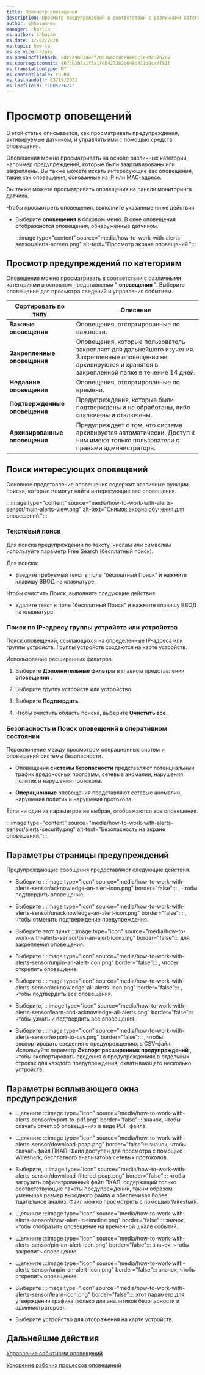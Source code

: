 ```yaml
---
title: Просмотр оповещений
description: Просмотр предупреждений в соответствии с различными категориями и использование функций поиска для поиска интересующих вас оповещений.
author: shhazam-ms
manager: rkarlin
ms.author: shhazam
ms.date: 12/02/2020
ms.topic: how-to
ms.service: azure
ms.openlocfilehash: 6dc2a9683a48f20816adc8ce0ee0c1e8dc57b287
ms.sourcegitcommit: 867cb1b7a1f3a1f0b427282c648d411d0ca4f81f
ms.translationtype: MT
ms.contentlocale: ru-RU
ms.lasthandoff: 03/19/2021
ms.locfileid: "100523674"
---
```

# <a name="view-alerts"></a>Просмотр оповещений

В этой статье описывается, как просматривать предупреждения, активируемые датчиком, и управлять ими с помощью средств оповещения.

Оповещения можно просматривать на основе различных категорий, например предупреждений, которые были заархивированы или закреплены. Вы также можете искать интересующие вас оповещения, такие как оповещения, основанные на IP или MAC-адресе.  

Вы также можете просматривать оповещения на панели мониторинга датчика.

Чтобы просмотреть оповещения, выполните указанные ниже действия.

- Выберите **оповещения** в боковом меню. В окне оповещения отображаются оповещения, обнаруженные датчиком.

  :::image type="content" source="media/how-to-work-with-alerts-sensor/alerts-screen.png" alt-text="Просмотр экрана оповещений.":::

## <a name="view-alerts-by-category"></a>Просмотр предупреждений по категориям

Оповещения можно просматривать в соответствии с различными категориями в основном представлении " **оповещения** ". Выберите оповещение для просмотра сведений и управления событием.

| Сортировать по типу | Описание |
|--|--|
| **Важные оповещения** | Оповещения, отсортированные по важности. |
| **Закрепленные оповещения** | Оповещения, которые пользователь закрепляет для дальнейшего изучения. Закрепленные оповещения не архивируются и хранятся в закрепленной папке в течение 14 дней. |
| **Недавние оповещения** | Оповещения, отсортированные по времени. |
| **Подтвержденные оповещения** | Предупреждения, которые были подтверждены и не обработаны, либо отключены и отключены. |
| **Архивированные оповещения** | Предупреждает о том, что система архивируется автоматически. Доступ к ним имеют только пользователи с правами администратора. |

## <a name="search-for-alerts-of-interest"></a>Поиск интересующих оповещений

Основное представление оповещения содержит различные функции поиска, которые помогут найти интересующие вас оповещения.

:::image type="content" source="media/how-to-work-with-alerts-sensor/main-alerts-view.png" alt-text="Снимок экрана обучения для оповещений.":::

### <a name="text-search"></a>Текстовый поиск

Для поиска предупреждений по тексту, числам или символам используйте параметр Free Search (бесплатный поиск).

Для поиска:

- Введите требуемый текст в поле "бесплатный Поиск" и нажмите клавишу ВВОД на клавиатуре.

Чтобы очистить Поиск, выполните следующие действия.

- Удалите текст в поле "бесплатный Поиск" и нажмите клавишу ВВОД на клавиатуре.

### <a name="device-group-or-device-ip-address-search"></a>Поиск по IP-адресу группы устройств или устройства

Поиск оповещений, ссылающихся на определенные IP-адреса или группы устройств. Группы устройств создаются на карте устройств.

Использование расширенных фильтров:

1. Выберите **Дополнительные фильтры** в главном представлении **оповещения** .

2. Выберите группу устройств или устройство.

3. Выберите **Подтвердить**.

4. Чтобы очистить область поиска, выберите **Очистить все**.

### <a name="security-versus-operational-alert-search"></a>Безопасность и Поиск оповещений в оперативном состоянии

Переключение между просмотром операционных систем и оповещений системы безопасности.

- Оповещения **системы безопасности** представляют потенциальный трафик вредоносных программ, сетевые аномалии, нарушения политик и нарушения протокола.

- **Операционные** оповещения представляют сетевые аномалии, нарушения политик и нарушения протокола.

Если ни один из параметров не выбран, отображаются все оповещения.

:::image type="content" source="media/how-to-work-with-alerts-sensor/alerts-security.png" alt-text="Безопасность на экране оповещений.":::

## <a name="alert-page-options"></a>Параметры страницы предупреждений

Предупреждающие сообщения предоставляют следующие действия.

- Выберите :::image type="icon" source="media/how-to-work-with-alerts-sensor/acknowledge-an-alert-icon.png" border="false"::: , чтобы подтвердить оповещение.

- Выберите :::image type="icon" source="media/how-to-work-with-alerts-sensor/unacknowledge-an-alert-icon.png" border="false"::: , чтобы отменить подтверждение предупреждения.

- Выберите этот пункт :::image type="icon" source="media/how-to-work-with-alerts-sensor/pin-an-alert-icon.png" border="false"::: для закрепления оповещения.

- Выберите :::image type="icon" source="media/how-to-work-with-alerts-sensor/unpin-an-alert-icon.png" border="false"::: , чтобы открепить оповещение.

- Выберите :::image type="icon" source="media/how-to-work-with-alerts-sensor/acknowledge-all-alerts-icon.png" border="false"::: , чтобы подтвердить все оповещения.

- Выберите, :::image type="icon" source="media/how-to-work-with-alerts-sensor/learn-and-acknowledge-all-alerts.png" border="false"::: чтобы узнать и подтвердить все оповещения.

- Выберите :::image type="icon" source="media/how-to-work-with-alerts-sensor/export-to-csv.png" border="false"::: , чтобы экспортировать сведения о предупреждениях в CSV-файл. Используйте параметр **Экспорт расширенных предупреждений** , чтобы экспортировать сведения о предупреждениях в отдельных строках для каждого предупреждения, охватывающего несколько устройств.

## <a name="alert-pop-up-window-options"></a>Параметры всплывающего окна предупреждения

- Щелкните :::image type="icon" source="media/how-to-work-with-alerts-sensor/export-to-pdf.png" border="false"::: значок, чтобы скачать отчет об оповещениях в виде PDF-файла.

- Щелкните :::image type="icon" source="media/how-to-work-with-alerts-sensor/download-pcap.png" border="false"::: значок, чтобы скачать файл ПКАП. Файл доступен для просмотра с помощью Wireshark, бесплатного анализатора сетевых протоколов.

- Выберите, :::image type="icon" source="media/how-to-work-with-alerts-sensor/download-filtered-pcap.png" border="false"::: чтобы загрузить отфильтрованный файл ПКАП, содержащий только соответствующие пакеты предупреждений, таким образом уменьшая размер выходного файла и обеспечивая более тщательное анализ. Файл можно просмотреть с помощью Wireshark.

- Щелкните :::image type="icon" source="media/how-to-work-with-alerts-sensor/show-alert-in-timeline.png" border="false"::: значок, чтобы отобразить оповещение на временной шкале событий.

- Щелкните :::image type="icon" source="media/how-to-work-with-alerts-sensor/pin-an-alert-icon.png" border="false"::: значок, чтобы закрепить оповещение.

- Щелкните :::image type="icon" source="media/how-to-work-with-alerts-sensor/unpin-an-alert-icon.png" border="false"::: значок, чтобы открепить оповещение.

- Выберите :::image type="icon" source="media/how-to-work-with-alerts-sensor/learn-icon.png" border="false"::: этот параметр для утверждения трафика (только для аналитиков безопасности и администраторов).

- Выберите устройство для отображения на карте устройств.

## <a name="next-steps"></a>Дальнейшие действия

[Управление событиями оповещений](how-to-manage-the-alert-event.md)

[Ускорение рабочих процессов оповещений](how-to-accelerate-alert-incident-response.md)

